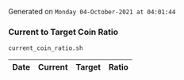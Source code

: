Generated on `Monday 04-October-2021 at 04:01:44`

### Current to Target Coin Ratio
`current_coin_ratio.sh`

Date|Current|Target|Ratio
---|---|---|---
